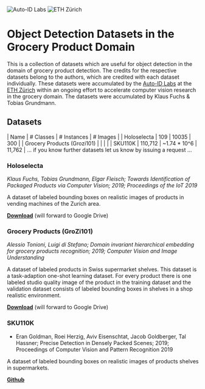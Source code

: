 ![Auto-ID Labs](https://github.com/tobiagru/HoloselectaDataset/blob/master/logo-hr.png?raw=true) ![ETH Zürich](https://github.com/tobiagru/HoloselectaDataset/blob/master/image.imageformat.lightbox.1322628801.jpg?raw=true)

# Object Detection Datasets in the Grocery Product Domain
This is a collection of datasets which are useful for object detection in the domain of grocery product detection. The credits for the respective datasets belong to the authors, which are credited with each dataset individually. These datasets were accumulated by the [Auto-ID Labs](https://www.autoidlabs.ch/) at the [ETH Zürich](www.ethz.ch) within an ongoing effort to accelerate computer vision research in the grocery domain. The datasets were accumulated by Klaus Fuchs & Tobias Grundmann.

## Datasets
| Name | # Classes | # Instances | # Images |
| Holoselecta | 109 | 10035 | 300 |
| Grocery Products (Grozi101) |  |  |  | 
| SKU110K | 110,712 | ~1.74 * 10^6 | 11,762 |
... if you know further datasets let us know by issuing a request ...  

### Holoselecta
*Klaus Fuchs, Tobias Grundmann, Elgar Fleisch; Towards Identification of Packaged Products via Computer Vision; 2019; Proceedings of the IoT 2019*

A dataset of labeled bounding boxes on realistic images of products in vending machines of the Zurich area.

[**Download**]() (will forward to Google Drive)

### Grocery Products (GroZi101)
*Alessio Tonioni, Luigi di Stefano; Domain invariant hierarchical embedding for grocery products recognition; 2019; Computer Vision and Image Understanding*

A dataset of labeled products in Swiss supermarket shelves. This dataset is a task-adaption one-shot learning dataset. For every product there is one labeled studio quality image of the product in the training dataset and the validation dataset consists of labeled bounding boxes in shelves in a shop realistic environment.

[**Download**](https://drive.google.com/open?id=1vvB1hvKhr4pE8zUpPImlogA6kof-kLVN) (will forward to Google Drive)

### SKU110K
* Eran Goldman, Roei Herzig, Aviv Eisenschtat, Jacob Goldberger, Tal Hassner; Precise Detection in Densely Packed Scenes; 2019; Proceedings of Computer Vision and Pattern Recognition 2019

A dataset of labeled bounding boxes on realistic images of products shelves in supermarkets.

[**Github**](https://github.com/eg4000/SKU110K_CVPR19)
